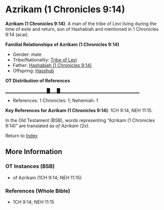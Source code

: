 # Azrikam (1 Chronicles 9:14)
**Azrikam (1 Chronicles 9:14)**. 
A man of the tribe of Levi living during the time of exile and return, son of Hashabiah and mentioned in 1 Chronicles 9:14 (acai). 




**Familial Relationships of Azrikam (1 Chronicles 9:14)**


* Gender: male
* Tribe/Nationality: [Tribe of Levi](../../../groups/md/acai/Levi.md)
* Father: [Hashabiah (1 Chronicles 9:14)](Hashabiah.2.md)
* Offspring: [Hasshub](Hasshub.md)


**OT Distribution of References**

▁▁▁▁▁▁▁▁▁▁▁▁█▁▁█▁▁▁▁▁▁▁▁▁▁▁▁▁▁▁▁▁▁▁▁▁▁▁
* References: 1 Chronicles: 1; Nehemiah: 1



**Key References for Azrikam (1 Chronicles 9:14)**: 
1CH 9:14, NEH 11:15. 


In the Old Testament (BSB), words representing “Azrikam (1 Chronicles 9:14)” are translated as 
*of Azrikam* (2x). 




Return to [Index](00-Index.md)

## More Information

### OT Instances (BSB)

* of Azrikam (1CH 9:14; NEH 11:15)



### References (Whole Bible)

* 1CH 9:14; NEH 11:15




